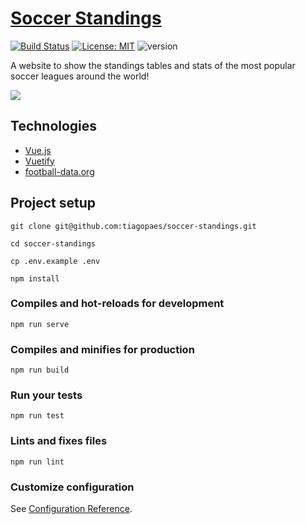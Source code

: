 # [Soccer Standings](https://tiagopaes.github.io/soccer-standings/)
[![Build Status](https://travis-ci.org/tiagopaes/soccer-standings.svg?branch=master)](https://travis-ci.org/tiagopaes/soccer-standings)
[![License: MIT](https://img.shields.io/badge/License-MIT-blue.svg)](https://opensource.org/licenses/MIT)
![version](https://img.shields.io/badge/version-1.0.0-blue)

A website to show the standings tables and stats of the most popular soccer leagues around the world!

![](https://github.com/tiagopaes/soccer-standings/blob/master/screenshot.png)

## Technologies
- [Vue.js](https://vuejs.org)
- [Vuetify](https://vuetifyjs.com)
- [football-data.org](https://www.football-data.org)

## Project setup
```
git clone git@github.com:tiagopaes/soccer-standings.git
```
```
cd soccer-standings
```
```
cp .env.example .env
```
```
npm install
```

### Compiles and hot-reloads for development
```
npm run serve
```

### Compiles and minifies for production
```
npm run build
```

### Run your tests
```
npm run test
```

### Lints and fixes files
```
npm run lint
```

### Customize configuration
See [Configuration Reference](https://cli.vuejs.org/config/).
